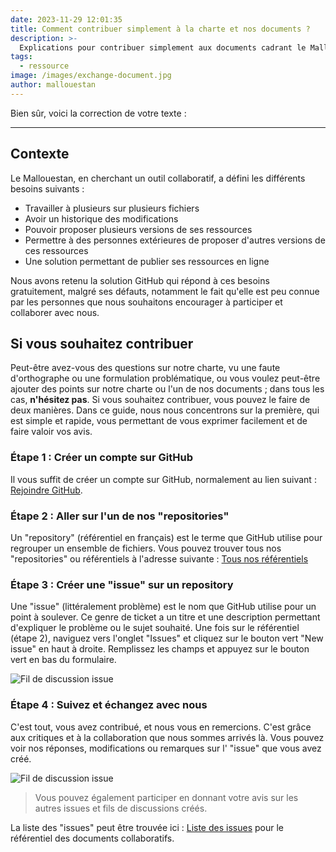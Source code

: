 ```yaml
---
date: 2023-11-29 12:01:35
title: Comment contribuer simplement à la charte et nos documents ?
description: >-
  Explications pour contribuer simplement aux documents cadrant le Mallouestan
tags:
  - ressource
image: /images/exchange-document.jpg
author: mallouestan
---
```

Bien sûr, voici la correction de votre texte :

---

## Contexte

Le Mallouestan, en cherchant un outil collaboratif, a défini les différents besoins suivants :

- Travailler à plusieurs sur plusieurs fichiers
- Avoir un historique des modifications
- Pouvoir proposer plusieurs versions de ses ressources
- Permettre à des personnes extérieures de proposer d'autres versions de ces ressources
- Une solution permettant de publier ses ressources en ligne

Nous avons retenu la solution GitHub qui répond à ces besoins gratuitement, malgré ses défauts, notamment le fait qu'elle est peu connue par les personnes que nous souhaitons encourager à participer et collaborer avec nous.

## Si vous souhaitez contribuer

Peut-être avez-vous des questions sur notre charte, vu une faute d'orthographe ou une formulation problématique, ou vous voulez peut-être ajouter des points sur notre charte ou l'un de nos documents ; dans tous les cas, **n'hésitez pas**. Si vous souhaitez contribuer, vous pouvez le faire de deux manières. Dans ce guide, nous nous concentrons sur la première, qui est simple et rapide, vous permettant de vous exprimer facilement et de faire valoir vos avis.

### Étape 1 : Créer un compte sur GitHub

Il vous suffit de créer un compte sur GitHub, normalement au lien suivant : [Rejoindre GitHub](https://github.com/join).

### Étape 2 : Aller sur l'un de nos "repositories"

Un "repository" (référentiel en français) est le terme que GitHub utilise pour regrouper un ensemble de fichiers. Vous pouvez trouver tous nos "repositories" ou référentiels à l'adresse suivante : [Tous nos référentiels](https://github.com/orgs/Association-Mallouestan/repositories)

### Étape 3 : Créer une "issue" sur un repository

Une "issue" (littéralement problème) est le nom que GitHub utilise pour un point à soulever. Ce genre de ticket a un titre et une description permettant d'expliquer le problème ou le sujet souhaité. Une fois sur le référentiel (étape 2), naviguez vers l'onglet "Issues" et cliquez sur le bouton vert "New issue" en haut à droite. Remplissez les champs et appuyez sur le bouton vert en bas du formulaire.

![Fil de discussion issue](../images/ressources/newissue.jpg)

### Étape 4 : Suivez et échangez avec nous

C'est tout, vous avez contribué, et nous vous en remercions. C'est grâce aux critiques et à la collaboration que nous sommes arrivés là. Vous pouvez voir nos réponses, modifications ou remarques sur l' "issue" que vous avez créé.

![Fil de discussion issue](../images/ressources/fildechat_github.JPG)

> Vous pouvez également participer en donnant votre avis sur les autres issues et fils de discussions créés.

La liste des "issues" peut être trouvée ici : [Liste des issues](https://github.com/Association-Mallouestan/docs.mallouestan.github.io/issues) pour le référentiel des documents collaboratifs.
